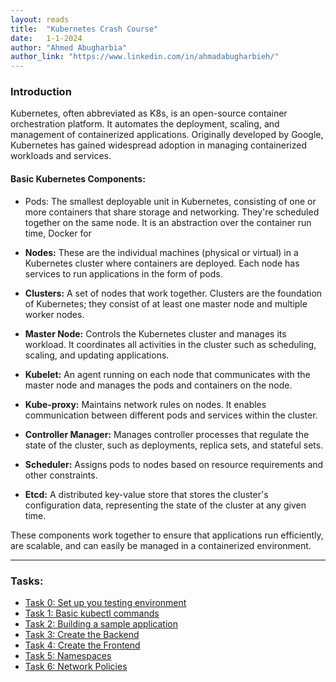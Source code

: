 ```yaml
---
layout: reads
title:  "Kubernetes Crash Course"
date:   1-1-2024
author: "Ahmed Abugharbia"
author_link: "https://www.linkedin.com/in/ahmadabugharbieh/"
---
```

### Introduction
Kubernetes, often abbreviated as K8s, is an open-source container orchestration platform. It automates the deployment, scaling, and management of containerized applications. Originally developed by Google, Kubernetes has gained widespread adoption in managing containerized workloads and services.

#### Basic Kubernetes Components:

- Pods: The smallest deployable unit in Kubernetes, consisting of one or more containers that share storage and networking. They're scheduled together on the same node. It is an abstraction over the container run time, Docker for

- **Nodes:** These are the individual machines (physical or virtual) in a Kubernetes cluster where containers are deployed. Each node has services to run applications in the form of pods.

- **Clusters:** A set of nodes that work together. Clusters are the foundation of Kubernetes; they consist of at least one master node and multiple worker nodes.

- **Master Node:** Controls the Kubernetes cluster and manages its workload. It coordinates all activities in the cluster such as scheduling, scaling, and updating applications.

- **Kubelet:** An agent running on each node that communicates with the master node and manages the pods and containers on the node.

- **Kube-proxy:** Maintains network rules on nodes. It enables communication between different pods and services within the cluster.

- **Controller Manager:** Manages controller processes that regulate the state of the cluster, such as deployments, replica sets, and stateful sets.

- **Scheduler:** Assigns pods to nodes based on resource requirements and other constraints.

- **Etcd:** A distributed key-value store that stores the cluster's configuration data, representing the state of the cluster at any given time.

These components work together to ensure that applications run efficiently, are scalable, and can easily be managed in a containerized environment.

---
### Tasks:
- [Task 0:  Set up you testing environment](/read/kubernetes-crash-course-task0.html)
- [Task 1: Basic kubectl commands](/read/kubernetes-crash-course-task1.html)
- [Task 2: Building a sample application](/read/kubernetes-crash-course-task2.html)
- [Task 3: Create the Backend](/read/kubernetes-crash-course-task3.html)
- [Task 4: Create the Frontend](/read/kubernetes-crash-course-task4.html)
- [Task 5: Namespaces](/read/kubernetes-crash-course-task5.html)
- [Task 6: Network Policies](/read/kubernetes-crash-course-task6.html)

<!-- - [Task 5: ](/read/kubernetes-crash-course-task5.md) -->
